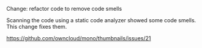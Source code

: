 Change: refactor code to remove code smells

Scanning the code using a static code analyzer showed some code smells.
This change fixes them.

https://github.com/owncloud/mono/thumbnails/issues/21

